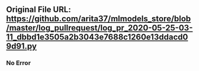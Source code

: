 ## Original File URL: https://github.com/arita37/mlmodels_store/blob/master/log_pullrequest/log_pr_2020-05-25-03-11_dbbd1e3505a2b3043e7688c1260e13ddacd09d91.py<br />

### No Error